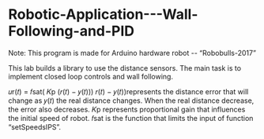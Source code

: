 # Robotic-Application---Wall-Following-and-PID

Note: This program is made for Arduino hardware robot -- “Robobulls-2017”

This lab builds a library to use the distance sensors. The main task is to implement closed loop controls and wall following.

𝑢r(𝑡) = 𝑓sat( 𝐾p (𝑟(𝑡) − 𝑦(𝑡)))
𝑟(𝑡) − 𝑦(𝑡))represents the distance error that will change as 𝑦(𝑡) the real distance changes. When the real distance decrease, the error also decreases. 𝐾p represents proportional gain that influences the initial speed of robot. 𝑓sat is the function that limits the input of function “setSpeedsIPS”.

